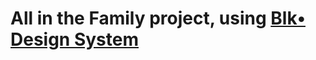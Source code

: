 # All in the Family project, using [Blk• Design  System](http://demos.creative-tim.com/blk-design-system/index.html)
